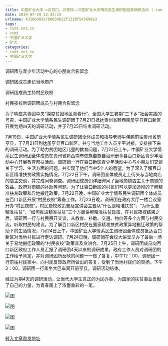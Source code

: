 ```yaml
---
title: 中国矿业大学->访百口，办夜校——中国矿业大学情系民生调研团结束调研活动 | cumt.net.cn
date: 2019-07-29 12:43:13
urlname: 43160d93a7b0034b22f1310f543699a3
tags: 
- cumt.net.cn
- cumt
- 中国矿业大学
- 矿大
categories:
- cumt.net.cn
- 中国矿业大学
---
```



调研团与青少年活动中心的小朋友合影留念

调研团成员走访当地商户

调研团成员主持村民夜校

村民夜校后调研团成员与村民合影留念

为了响应共青团中央“深度贫困地区青春行”、全国大学生暑期“三下乡”社会实践的号召，中国矿业大学情系民生调研团于7月21日抵达贵州省黔西南册亨县百口新区开展为期四天的调研活动，并于7月25日结束调研活动。

7月19日，中国矿业大学情系民生调研团全体成员和指导老师牛伟鹏前往贵州省册亨县，于7月21日到达册亨县百口新区，并与当地工作人员李平对接，安排接下来的调研活动。为了助力贫困地区儿童的教育问题，7月22日上午，中国矿业大学情系民生调研团全体成员在贵州省黔西南布依族苗族自治州册亨县百口新区青少年活动中心开展教育帮扶活动。调研团一行在百口新区青少年活动中心与小朋友们交谈关于学习、生活方面的问题，并实现了他们当中5个人的愿望。为了深入了解百口新区精准扶贫政策实施情况，7月22日下午，调研团全体成员走上街头与当地商店的店主交谈，并完成问卷调查。调研团成员们详细询问了当地商铺店主关于商铺的效益、政府对商铺的补助等问题。为了让百口新区的村民们可以更加透彻的了解精准扶贫政策和异地搬迁政策，7月22日晚，中国矿业大学情系民生调研团全体成员在百口新区开展“村民夜校”筹备工作。7月23日晚，调研团在政府大厅一楼会议室开办“村民夜校”。村民夜校政策普及宣讲会主要从“什么是精准扶贫”、“为什么要精准扶贫”、“如何推进精准扶贫”三个方面讲解精准扶贫政策，在村民夜校结束之后，调研团一行与村民展开交谈，从教育、补助、交通、物价等多个方面与村民交流，听取村民的建议。为了解百口新区村民在国家精准扶贫政策异地搬迁政策的帮助下的生活情况，7月24日上午，中国矿业大学情系民生调研团全体成员抵达百口新区对当地村民进行走访调研。7月24日晚，调研团在会议大讲堂举办了最后一场关于易地搬迁政策的“村民夜校”政策普及宣讲会。7月25日上午，调研团成员向百口新区政府工作人员汇报了调研团4天以来的调研成果，政府工作人员对调研团的工作给予肯定，并对调研团所反映的问题一一做了答复，中午12：00，调研团一行前往村民家中，向村民反馈政府所做出的答复，受到了当地村民们的赞扬。下午3：00，调研团一行乘坐大巴车离开册亨县，调研活动结束。

经过为期4天的调研活动，让当代大学生真正的为民办事，为国家的扶贫事业贡献了自己的力量，为青春画上了浓墨重彩的一笔。



![图](http://xwzx.cumt.edu.cn/_upload/article/images/e2/fa/3695c37942d9b850274b51dc42af/76197ab8-e4de-47a8-baf6-635929189238.jpg)

![图](http://xwzx.cumt.edu.cn/_upload/article/images/e2/fa/3695c37942d9b850274b51dc42af/2ae41558-796b-40f0-b699-13c507d95930.jpg)

![图](http://xwzx.cumt.edu.cn/_upload/article/images/e2/fa/3695c37942d9b850274b51dc42af/446a96aa-a5eb-4007-ac0e-efaaa758aca7.jpg)

![图](http://xwzx.cumt.edu.cn/_upload/article/images/e2/fa/3695c37942d9b850274b51dc42af/13b3d34e-0915-4365-bf40-cba714df73bd.jpg)

[转入文章首发地址](http://xwzx.cumt.edu.cn/27/5b/c523a534363/page.htm)